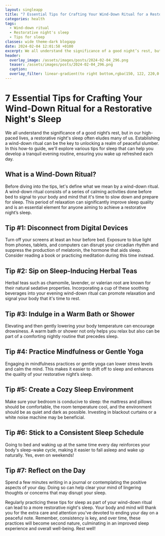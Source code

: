 ```yaml
---
layout: singleapp
title: "7 Essential Tips for Crafting Your Wind-Down Ritual for a Restorative Night's Sleep"
categories: health
tags:
  - Wind-down ritual
  - Restorative night's sleep
  - Tips for sleep
classes: wide theme-dark blogapp
date: 2024-02-04 12:01:58 +0100
excerpt: We all understand the significance of a good night’s rest, but in our high-paced lives, a restorative night's sleep often eludes many of us.
header:
  overlay_image: /assets/images/posts/2024-02-04_296.png
  teaser: /assets/images/posts/2024-02-04_296.png
  caption: 
  overlay_filter: linear-gradient(to right bottom,rgba(150, 122, 220,0.8), rgba(255,245,208,0.5))
---
```

# 7 Essential Tips for Crafting Your Wind-Down Ritual for a Restorative Night's Sleep

We all understand the significance of a good night’s rest, but in our high-paced lives, a restorative night's sleep often eludes many of us. Establishing a wind-down ritual can be the key to unlocking a realm of peaceful slumber. In this how-to guide, we'll explore various tips for sleep that can help you develop a tranquil evening routine, ensuring you wake up refreshed each day.

## What is a Wind-Down Ritual?

Before diving into the tips, let's define what we mean by a wind-down ritual. A wind-down ritual consists of a series of calming activities done before bed to signal to your body and mind that it's time to slow down and prepare for sleep. This period of relaxation can significantly improve sleep quality and is an essential element for anyone aiming to achieve a restorative night’s sleep.

## Tip #1: Disconnect from Digital Devices

Turn off your screens at least an hour before bed. Exposure to blue light from phones, tablets, and computers can disrupt your circadian rhythm and suppress the production of melatonin, the hormone that aids sleep. Consider reading a book or practicing meditation during this time instead.

## Tip #2: Sip on Sleep-Inducing Herbal Teas

Herbal teas such as chamomile, lavender, or valerian root are known for their natural sedative properties. Incorporating a cup of these soothing beverages into your evening wind-down ritual can promote relaxation and signal your body that it's time to rest.

## Tip #3: Indulge in a Warm Bath or Shower

Elevating and then gently lowering your body temperature can encourage drowsiness. A warm bath or shower not only helps you relax but also can be part of a comforting nightly routine that precedes sleep.

## Tip #4: Practice Mindfulness or Gentle Yoga

Engaging in mindfulness practices or gentle yoga can lower stress levels and calm the mind. This makes it easier to drift off to sleep and enhances the quality of your restorative night’s sleep.

## Tip #5: Create a Cozy Sleep Environment

Make sure your bedroom is conducive to sleep: the mattress and pillows should be comfortable, the room temperature cool, and the environment should be as quiet and dark as possible. Investing in blackout curtains or a white noise machine may be beneficial.

## Tip #6: Stick to a Consistent Sleep Schedule

Going to bed and waking up at the same time every day reinforces your body's sleep-wake cycle, making it easier to fall asleep and wake up naturally. Yes, even on weekends!

## Tip #7: Reflect on the Day

Spend a few minutes writing in a journal or contemplating the positive aspects of your day. Doing so can help clear your mind of lingering thoughts or concerns that may disrupt your sleep.

Regularly practicing these tips for sleep as part of your wind-down ritual can lead to a more restorative night's sleep. Your body and mind will thank you for the extra care and attention you've devoted to ending your day on a peaceful note. Remember, consistency is key, and over time, these practices will become second nature, culminating in an improved sleep experience and overall well-being. Rest well!